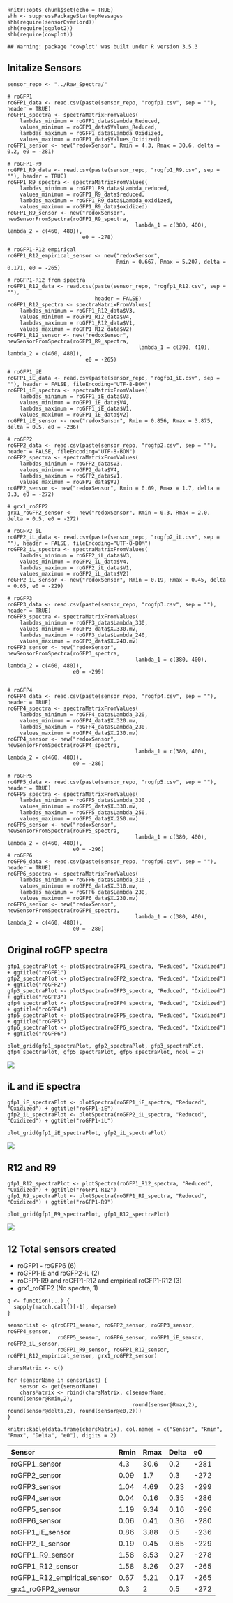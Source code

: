     knitr::opts_chunk$set(echo = TRUE)
    shh <- suppressPackageStartupMessages
    shh(require(sensorOverlord))
    shh(require(ggplot2))
    shh(require(cowplot))

    ## Warning: package 'cowplot' was built under R version 3.5.3

Initalize Sensors
-----------------

    sensor_repo <- "../Raw_Spectra/"

    # roGFP1
    roGFP1_data <- read.csv(paste(sensor_repo, "rogfp1.csv", sep = ""), header = TRUE)
    roGFP1_spectra <- spectraMatrixFromValues(
        lambdas_minimum = roGFP1_data$Lambda_Reduced, 
        values_minimum = roGFP1_data$Values_Reduced,
        lambdas_maximum = roGFP1_data$Lambda_Oxidized,
        values_maximum = roGFP1_data$Values_Oxidized)
    roGFP1_sensor <- new("redoxSensor", Rmin = 4.3, Rmax = 30.6, delta = 0.2, e0 = -281)

    # roGFP1-R9
    roGFP1_R9_data <- read.csv(paste(sensor_repo, "rogfp1_R9.csv", sep = ""), header = TRUE)
    roGFP1_R9_spectra <- spectraMatrixFromValues(
        lambdas_minimum = roGFP1_R9_data$Lambda_reduced, 
        values_minimum = roGFP1_R9_data$reduced,
        lambdas_maximum = roGFP1_R9_data$Lambda_oxidized,
        values_maximum = roGFP1_R9_data$oxidized)
    roGFP1_R9_sensor <- new("redoxSensor", newSensorFromSpectra(roGFP1_R9_spectra,
                                             lambda_1 = c(380, 400), lambda_2 = c(460, 480)),
                            e0 = -278)

    # roGFP1-R12 empirical
    roGFP1_R12_empirical_sensor <- new("redoxSensor", 
                                       Rmin = 0.667, Rmax = 5.207, delta = 0.171, e0 = -265)

    # roGFP1-R12 from spectra
    roGFP1_R12_data <- read.csv(paste(sensor_repo, "rogfp1_R12.csv", sep = ""), 
                                header = FALSE)
    roGFP1_R12_spectra <- spectraMatrixFromValues(
        lambdas_minimum = roGFP1_R12_data$V3, 
        values_minimum = roGFP1_R12_data$V4,
        lambdas_maximum = roGFP1_R12_data$V1,
        values_maximum = roGFP1_R12_data$V2)
    roGFP1_R12_sensor <- new("redoxSensor", newSensorFromSpectra(roGFP1_R9_spectra, 
                                              lambda_1 = c(390, 410), lambda_2 = c(460, 480)),
                             e0 = -265)

    # roGFP1_iE
    roGFP1_iE_data <- read.csv(paste(sensor_repo, "rogfp1_iE.csv", sep = ""), header = FALSE, fileEncoding="UTF-8-BOM")
    roGFP1_iE_spectra <- spectraMatrixFromValues(
        lambdas_minimum = roGFP1_iE_data$V3, 
        values_minimum = roGFP1_iE_data$V4,
        lambdas_maximum = roGFP1_iE_data$V1,
        values_maximum = roGFP1_iE_data$V2)
    roGFP1_iE_sensor <- new("redoxSensor", Rmin = 0.856, Rmax = 3.875, delta = 0.5, e0 = -236)

    # roGFP2
    roGFP2_data <- read.csv(paste(sensor_repo, "rogfp2.csv", sep = ""), header = FALSE, fileEncoding="UTF-8-BOM")
    roGFP2_spectra <- spectraMatrixFromValues(
        lambdas_minimum = roGFP2_data$V3, 
        values_minimum = roGFP2_data$V4,
        lambdas_maximum = roGFP2_data$V1,
        values_maximum = roGFP2_data$V2)
    roGFP2_sensor <- new("redoxSensor", Rmin = 0.09, Rmax = 1.7, delta = 0.3, e0 = -272)

    # grx1_roGFP2
    grx1_roGFP2_sensor <-  new("redoxSensor", Rmin = 0.3, Rmax = 2.0, delta = 0.5, e0 = -272)

    # roGFP2_iL
    roGFP2_iL_data <- read.csv(paste(sensor_repo, "rogfp2_iL.csv", sep = ""), header = FALSE, fileEncoding="UTF-8-BOM")
    roGFP2_iL_spectra <- spectraMatrixFromValues(
        lambdas_minimum = roGFP2_iL_data$V3, 
        values_minimum = roGFP2_iL_data$V4,
        lambdas_maximum = roGFP2_iL_data$V1,
        values_maximum = roGFP2_iL_data$V2)
    roGFP2_iL_sensor <- new("redoxSensor", Rmin = 0.19, Rmax = 0.45, delta = 0.65, e0 = -229)

    # roGFP3
    roGFP3_data <- read.csv(paste(sensor_repo, "rogfp3.csv", sep = ""), header = TRUE)
    roGFP3_spectra <- spectraMatrixFromValues(
        lambdas_minimum = roGFP3_data$Lambda_330, 
        values_minimum = roGFP3_data$X.330.mv,
        lambdas_maximum = roGFP3_data$Lambda_240,
        values_maximum = roGFP3_data$X.240.mv)
    roGFP3_sensor <- new("redoxSensor", newSensorFromSpectra(roGFP3_spectra,
                                             lambda_1 = c(380, 400), lambda_2 = c(460, 480)),
                         e0 = -299)


    # roGFP4
    roGFP4_data <- read.csv(paste(sensor_repo, "rogfp4.csv", sep = ""), header = TRUE)
    roGFP4_spectra <- spectraMatrixFromValues(
        lambdas_minimum = roGFP4_data$Lambda_320, 
        values_minimum = roGFP4_data$X.320.mv,
        lambdas_maximum = roGFP4_data$Lambda_230,
        values_maximum = roGFP4_data$X.230.mv)
    roGFP4_sensor <- new("redoxSensor", newSensorFromSpectra(roGFP4_spectra,
                                             lambda_1 = c(380, 400), lambda_2 = c(460, 480)),
                         e0 = -286)

    # roGFP5
    roGFP5_data <- read.csv(paste(sensor_repo, "rogfp5.csv", sep = ""), header = TRUE)
    roGFP5_spectra <- spectraMatrixFromValues(
        lambdas_minimum = roGFP5_data$Lambda_330 , 
        values_minimum = roGFP5_data$X.330.mv,
        lambdas_maximum = roGFP5_data$Lambda_250,
        values_maximum = roGFP5_data$X.250.mv)
    roGFP5_sensor <- new("redoxSensor", newSensorFromSpectra(roGFP5_spectra,
                                             lambda_1 = c(380, 400), lambda_2 = c(460, 480)), 
                         e0 = -296)
    # roGFP6
    roGFP6_data <- read.csv(paste(sensor_repo, "rogfp6.csv", sep = ""), header = TRUE)
    roGFP6_spectra <- spectraMatrixFromValues(
        lambdas_minimum = roGFP6_data$Lambda_310 , 
        values_minimum = roGFP6_data$X.310.mv,
        lambdas_maximum = roGFP6_data$Lambda_230,
        values_maximum = roGFP6_data$X.230.mv)
    roGFP6_sensor <- new("redoxSensor", newSensorFromSpectra(roGFP6_spectra,
                                             lambda_1 = c(380, 400), lambda_2 = c(460, 480)),
                         e0 = -280)

Original roGFP spectra
----------------------

    gfp1_spectraPlot <- plotSpectra(roGFP1_spectra, "Reduced", "Oxidized") + ggtitle("roGFP1")
    gfp2_spectraPlot <- plotSpectra(roGFP2_spectra, "Reduced", "Oxidized") + ggtitle("roGFP2")
    gfp3_spectraPlot <- plotSpectra(roGFP3_spectra, "Reduced", "Oxidized") + ggtitle("roGFP3")
    gfp4_spectraPlot <- plotSpectra(roGFP4_spectra, "Reduced", "Oxidized") + ggtitle("roGFP4")
    gfp5_spectraPlot <- plotSpectra(roGFP5_spectra, "Reduced", "Oxidized") + ggtitle("roGFP5")
    gfp6_spectraPlot <- plotSpectra(roGFP6_spectra, "Reduced", "Oxidized") + ggtitle("roGFP6")

    plot_grid(gfp1_spectraPlot, gfp2_spectraPlot, gfp3_spectraPlot, gfp4_spectraPlot, gfp5_spectraPlot, gfp6_spectraPlot, ncol = 2)

![](complete_roGFP_files/figure-markdown_strict/unnamed-chunk-1-1.png)

iL and iE spectra
-----------------

    gfp1_iE_spectraPlot <- plotSpectra(roGFP1_iE_spectra, "Reduced", "Oxidized") + ggtitle("roGFP1-iE")
    gfp2_iL_spectraPlot <- plotSpectra(roGFP2_iL_spectra, "Reduced", "Oxidized") + ggtitle("roGFP1-iL")

    plot_grid(gfp1_iE_spectraPlot, gfp2_iL_spectraPlot)

![](complete_roGFP_files/figure-markdown_strict/unnamed-chunk-2-1.png)

R12 and R9
----------

    gfp1_R12_spectraPlot <- plotSpectra(roGFP1_R12_spectra, "Reduced", "Oxidized") + ggtitle("roGFP1-R12")
    gfp1_R9_spectraPlot <- plotSpectra(roGFP1_R9_spectra, "Reduced", "Oxidized") + ggtitle("roGFP1-R9")

    plot_grid(gfp1_R9_spectraPlot, gfp1_R12_spectraPlot)

![](complete_roGFP_files/figure-markdown_strict/unnamed-chunk-3-1.png)

12 Total sensors created
------------------------

-   roGFP1 - roGFP6 (6)
-   roGFP1-iE and roGFP2-iL (2)
-   roGFP1-R9 and roGFP1-R12 and empirical roGFP1-R12 (3)
-   grx1\_roGFP2 (No spectra, 1)

<!-- -->

    q <- function(...) {
      sapply(match.call()[-1], deparse)
    }

    sensorList <- q(roGFP1_sensor, roGFP2_sensor, roGFP3_sensor, roGFP4_sensor, 
                    roGFP5_sensor, roGFP6_sensor, roGFP1_iE_sensor, roGFP2_iL_sensor,
                    roGFP1_R9_sensor, roGFP1_R12_sensor, roGFP1_R12_empirical_sensor, grx1_roGFP2_sensor)

    charsMatrix <- c()

    for (sensorName in sensorList) {
        sensor <- get(sensorName)
        charsMatrix <- rbind(charsMatrix, c(sensorName, round(sensor@Rmin,2), 
                                            round(sensor@Rmax,2), round(sensor@delta,2), round(sensor@e0,2)))
    }

    knitr::kable(data.frame(charsMatrix), col.names = c("Sensor", "Rmin", "Rmax", "Delta", "e0"), digits = 2)

<table>
<thead>
<tr class="header">
<th style="text-align: left;">Sensor</th>
<th style="text-align: left;">Rmin</th>
<th style="text-align: left;">Rmax</th>
<th style="text-align: left;">Delta</th>
<th style="text-align: left;">e0</th>
</tr>
</thead>
<tbody>
<tr class="odd">
<td style="text-align: left;">roGFP1_sensor</td>
<td style="text-align: left;">4.3</td>
<td style="text-align: left;">30.6</td>
<td style="text-align: left;">0.2</td>
<td style="text-align: left;">-281</td>
</tr>
<tr class="even">
<td style="text-align: left;">roGFP2_sensor</td>
<td style="text-align: left;">0.09</td>
<td style="text-align: left;">1.7</td>
<td style="text-align: left;">0.3</td>
<td style="text-align: left;">-272</td>
</tr>
<tr class="odd">
<td style="text-align: left;">roGFP3_sensor</td>
<td style="text-align: left;">1.04</td>
<td style="text-align: left;">4.69</td>
<td style="text-align: left;">0.23</td>
<td style="text-align: left;">-299</td>
</tr>
<tr class="even">
<td style="text-align: left;">roGFP4_sensor</td>
<td style="text-align: left;">0.04</td>
<td style="text-align: left;">0.16</td>
<td style="text-align: left;">0.35</td>
<td style="text-align: left;">-286</td>
</tr>
<tr class="odd">
<td style="text-align: left;">roGFP5_sensor</td>
<td style="text-align: left;">1.19</td>
<td style="text-align: left;">9.34</td>
<td style="text-align: left;">0.16</td>
<td style="text-align: left;">-296</td>
</tr>
<tr class="even">
<td style="text-align: left;">roGFP6_sensor</td>
<td style="text-align: left;">0.06</td>
<td style="text-align: left;">0.41</td>
<td style="text-align: left;">0.36</td>
<td style="text-align: left;">-280</td>
</tr>
<tr class="odd">
<td style="text-align: left;">roGFP1_iE_sensor</td>
<td style="text-align: left;">0.86</td>
<td style="text-align: left;">3.88</td>
<td style="text-align: left;">0.5</td>
<td style="text-align: left;">-236</td>
</tr>
<tr class="even">
<td style="text-align: left;">roGFP2_iL_sensor</td>
<td style="text-align: left;">0.19</td>
<td style="text-align: left;">0.45</td>
<td style="text-align: left;">0.65</td>
<td style="text-align: left;">-229</td>
</tr>
<tr class="odd">
<td style="text-align: left;">roGFP1_R9_sensor</td>
<td style="text-align: left;">1.58</td>
<td style="text-align: left;">8.53</td>
<td style="text-align: left;">0.27</td>
<td style="text-align: left;">-278</td>
</tr>
<tr class="even">
<td style="text-align: left;">roGFP1_R12_sensor</td>
<td style="text-align: left;">1.58</td>
<td style="text-align: left;">8.26</td>
<td style="text-align: left;">0.27</td>
<td style="text-align: left;">-265</td>
</tr>
<tr class="odd">
<td style="text-align: left;">roGFP1_R12_empirical_sensor</td>
<td style="text-align: left;">0.67</td>
<td style="text-align: left;">5.21</td>
<td style="text-align: left;">0.17</td>
<td style="text-align: left;">-265</td>
</tr>
<tr class="even">
<td style="text-align: left;">grx1_roGFP2_sensor</td>
<td style="text-align: left;">0.3</td>
<td style="text-align: left;">2</td>
<td style="text-align: left;">0.5</td>
<td style="text-align: left;">-272</td>
</tr>
</tbody>
</table>
